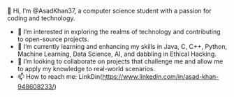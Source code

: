 👋 Hi, I’m @AsadKhan37, a computer science student with a passion for coding and technology.

- 👀 I’m interested in exploring the realms of technology and contributing to open-source projects.
- 🌱 I’m currently learning and enhancing my skills in Java, C, C++, Python, Machine Learning, Data Science, AI, and dabbling in Ethical Hacking.
- 💞️ I’m looking to collaborate on projects that challenge me and allow me to apply my knowledge to real-world scenarios.
- 📫 How to reach me: LinkDin(https://www.linkedin.com/in/asad-khan-948608233/) 

<!---
AsadKhan37/AsadKhan37 is a ✨ special ✨ repository because its `README.md` (this file) appears on your GitHub profile.
You can click the Preview link to take a look at your changes.
--->
